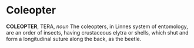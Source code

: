 # Coleopter

**COLEOPTER**, TERA, _noun_ The coleopters, in Linnes system of entomology, are an order of insects, having crustaceous elytra or shells, which shut and form a longitudinal suture along the back, as the beetle.